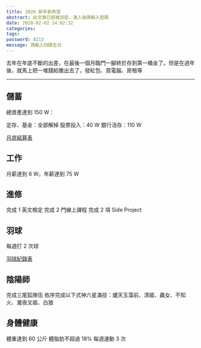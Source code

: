 ```yaml
---
title: 2020 新年新希望
abstract: 此文章已經被加密，進入後請輸入密碼
date: 2020-02-02 14:02:32
categories:
tags:
password: 8213
message: 請輸入四碼生日
---
```


去年在年底不斷的出差，在最後一個月臨門一腳終於存到第一桶金了。但是在過年後，就馬上把一堆錢給撒出去了，發紅包、買電腦、房租等

<!-- more -->

---

## 儲蓄

總資產達到 150 W：

定存、基金：全部解掉
股票投入：40 W
銀行活存：110 W

[月底結算表](https://docs.google.com/spreadsheets/d/1yr8nEY0Ojrv28gGSArMORl8wbea8gyfjNq2Ybr42ggs/edit#gid=0)

## 工作

月薪達到 6 W，年薪達到 75 W

## 進修

完成 1 英文檢定
完成 2 門線上課程
完成 2 項 Side Project

## 羽球

每週打 2 次球

[羽球紀錄表](https://docs.google.com/spreadsheets/d/16pfP6dzLgEKT4rDddlNGviii-1TsvGYBKQyRBH7xSFI/edit#gid=0)

## 陰陽師

完成三尾狐隊伍
依序完成以下式神六星滿技：燼天玉藻前、清姬、蟲女、不知火、瀧夜叉姬、白狼

## 身體健康

體重達到 60 公斤
體脂肪不超過 18%
每週運動 3 次
